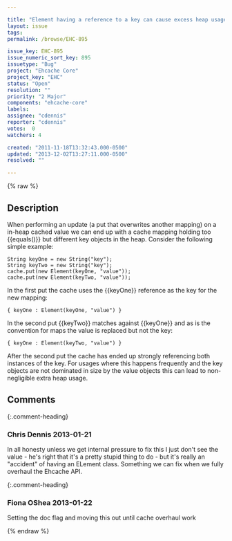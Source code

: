 ```yaml
---

title: "Element having a reference to a key can cause excess heap usage"
layout: issue
tags: 
permalink: /browse/EHC-895

issue_key: EHC-895
issue_numeric_sort_key: 895
issuetype: "Bug"
project: "Ehcache Core"
project_key: "EHC"
status: "Open"
resolution: ""
priority: "2 Major"
components: "ehcache-core"
labels: 
assignee: "cdennis"
reporter: "cdennis"
votes:  0
watchers: 4

created: "2011-11-18T13:32:43.000-0500"
updated: "2013-12-02T13:27:11.000-0500"
resolved: ""

---
```




{% raw %}



## Description

<div markdown="1" class="description">

When performing an update (a put that overwrites another mapping) on a in-heap cached value we can end up with a cache mapping holding too {{equals()}} but different key objects in the heap.  Consider the following simple example:


```
String keyOne = new String("key");
String keyTwo = new String("key");
cache.put(new Element(keyOne, "value"));
cache.put(new Element(keyTwo, "value"));
```


In the first put the cache uses the {{keyOne}} reference as the key for the new mapping: 

```
{ keyOne : Element(keyOne, "value") }
```

In the second put {{keyTwo}} matches against {{keyOne}} and as is the convention for maps the value is replaced but not the key:

```
{ keyOne : Element(keyTwo, "value") }
```

After the second put the cache has ended up strongly referencing both instances of the key.  For usages where this happens frequently and the key objects are not dominated in size by the value objects this can lead to non-negligible extra heap usage.

</div>

## Comments


{:.comment-heading}
### **Chris Dennis** <span class="date">2013-01-21</span>

<div markdown="1" class="comment">

In all honesty unless we get internal pressure to fix this I just don't see the value - he's right that it's a pretty stupid thing to do - but it's really an "accident" of having an ELement class.  Something we can fix when we fully overhaul the Ehcache API.

</div>


{:.comment-heading}
### **Fiona OShea** <span class="date">2013-01-22</span>

<div markdown="1" class="comment">

Setting the doc flag and moving this out until cache overhaul work

</div>



{% endraw %}
